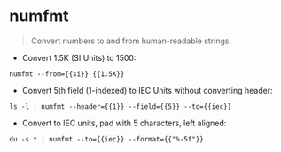 # numfmt

> Convert numbers to and from human-readable strings.

- Convert 1.5K (SI Units) to 1500:

`numfmt --from={{si}} {{1.5K}}`

- Convert 5th field (1-indexed) to IEC Units without converting header:

`ls -l | numfmt --header={{1}} --field={{5}} --to={{iec}}`

- Convert to IEC units, pad with 5 characters, left aligned:

`du -s * | numfmt --to={{iec}} --format={{"%-5f"}}`
